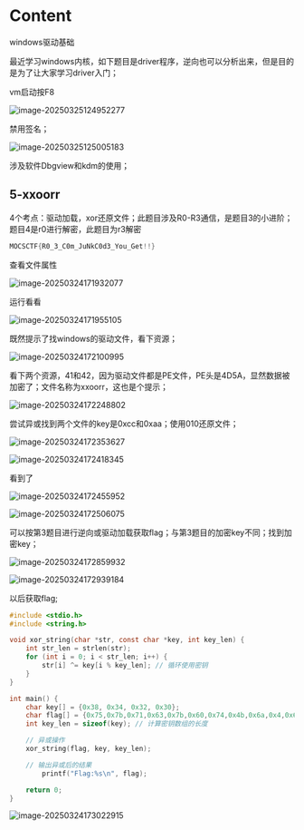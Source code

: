 # Content

windows驱动基础

最近学习windows内核，如下题目是driver程序，逆向也可以分析出来，但是目的是为了让大家学习driver入门；

vm启动按F8

![image-20250325124952277](./image-20250325124952277.png)

禁用签名；

![image-20250325125005183](./image-20250325125005183.png)

涉及软件Dbgview和kdm的使用；


## 5-xxoorr

4个考点：驱动加载，xor还原文件；此题目涉及R0-R3通信，是题目3的小进阶；题目4是r0进行解密，此题目为r3解密

```c
MOCSCTF{R0_3_C0m_JuNkC0d3_You_Get!!}
```

查看文件属性

![image-20250324171932077](./image-20250324171932077.png)

运行看看

![image-20250324171955105](./image-20250324171955105.png)

既然提示了找windows的驱动文件，看下资源；

![image-20250324172100995](./image-20250324172100995.png)

看下两个资源，41和42，因为驱动文件都是PE文件，PE头是4D5A，显然数据被加密了；文件名称为xxoorr，这也是个提示；

![image-20250324172248802](./image-20250324172248802.png)

尝试异或找到两个文件的key是0xcc和0xaa；使用010还原文件；

![image-20250324172353627](./image-20250324172353627.png)

![image-20250324172418345](./image-20250324172418345.png)

看到了

![image-20250324172455952](./image-20250324172455952.png)

![image-20250324172506075](./image-20250324172506075.png)

可以按第3题目进行逆向或驱动加载获取flag；与第3题目的加密key不同；找到加密key；

![image-20250324172859932](./image-20250324172859932.png)

![image-20250324172939184](./image-20250324172939184.png)

以后获取flag;

```c
#include <stdio.h>
#include <string.h>

void xor_string(char *str, const char *key, int key_len) {
    int str_len = strlen(str);
    for (int i = 0; i < str_len; i++) {
        str[i] ^= key[i % key_len]; // 循环使用密钥
    }
}

int main() {
    char key[] = {0x38, 0x34, 0x32, 0x30}; 
    char flag[] = {0x75,0x7b,0x71,0x63,0x7b,0x60,0x74,0x4b,0x6a,0x4,0x6d,0x3,0x67,0x77,0x2,0x5d,0x67,0x7e,0x47,0x7e,0x53,0x77,0x2,0x54,0xb,0x6b,0x6b,0x5f,0x4d,0x6b,0x75,0x55,0x4c,0x15,0x13,0x4d}; // 密钥数组
    int key_len = sizeof(key); // 计算密钥数组的长度

    // 异或操作
    xor_string(flag, key, key_len);

    // 输出异或后的结果
        printf("Flag:%s\n", flag);

    return 0;
}
```

![image-20250324173022915](./image-20250324173022915.png)
